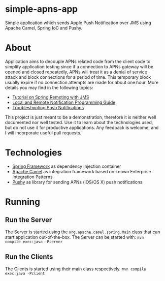 # simple-apns-app
Simple application which sends Apple Push Notification over JMS using Apache Camel, Spring IoC and Pushy.

# About
Application aims to decouple APNs related code from the client code to simplify application testing
since if a connection to APNs gateway will be opened and closed repeatedly,
APNs will treat it as a denial of service attack and block connections for a period of time.
This temporary block usually expire if no connection attempts are made for about one hour.
More details you may find in the following topics:
- [Tutorial on Spring Remoting with JMS](http://camel.apache.org/tutorial-jmsremoting.html)
- [Local and Remote Notification Programming Guide](https://developer.apple.com/library/mac/documentation/NetworkingInternet/Conceptual/RemoteNotificationsPG/Chapters/APNsProviderAPI.html#//apple_ref/doc/uid/TP40008194-CH101-SW6)
- [Troubleshooting Push Notifications](https://developer.apple.com/library/ios/technotes/tn2265/_index.html)

This project is just meant to be a demonstration, therefore it is neither well documented nor well tested. Use it to learn about the technologies used, but do not use it for productive applications.
Any feedback is welcome, and I will incorporate useful pull requests.

# Technologies
- [Spring Framework](https://projects.spring.io/spring-framework/) as dependency injection container
- [Apache Camel](http://camel.apache.org/) as integration framework based on known Enterprise Integration Patterns
- [Pushy](http://relayrides.github.io/pushy/) as library for sending APNs (iOS/OS X) push notifications

# Running
## Run the Server
The Server is started using the `org.apache.camel.spring.Main` class that can start application out-of-the-box. The Server can be started with:
```mvn compile exec:java -Pserver```

## Run the Clients
The Clients is started using their main class respectively.
```mvn compile exec:java -Pclient```
